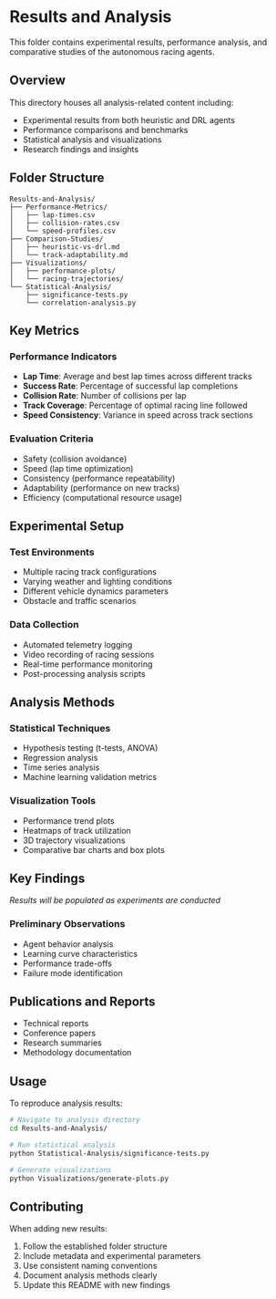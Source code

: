 # Results and Analysis

This folder contains experimental results, performance analysis, and comparative studies of the autonomous racing agents.

## Overview

This directory houses all analysis-related content including:

- Experimental results from both heuristic and DRL agents
- Performance comparisons and benchmarks
- Statistical analysis and visualizations
- Research findings and insights

## Folder Structure

```
Results-and-Analysis/
├── Performance-Metrics/
│   ├── lap-times.csv
│   ├── collision-rates.csv
│   └── speed-profiles.csv
├── Comparison-Studies/
│   ├── heuristic-vs-drl.md
│   └── track-adaptability.md
├── Visualizations/
│   ├── performance-plots/
│   └── racing-trajectories/
└── Statistical-Analysis/
    ├── significance-tests.py
    └── correlation-analysis.py
```

## Key Metrics

### Performance Indicators
- **Lap Time**: Average and best lap times across different tracks
- **Success Rate**: Percentage of successful lap completions
- **Collision Rate**: Number of collisions per lap
- **Track Coverage**: Percentage of optimal racing line followed
- **Speed Consistency**: Variance in speed across track sections

### Evaluation Criteria
- Safety (collision avoidance)
- Speed (lap time optimization)
- Consistency (performance repeatability)
- Adaptability (performance on new tracks)
- Efficiency (computational resource usage)

## Experimental Setup

### Test Environments
- Multiple racing track configurations
- Varying weather and lighting conditions
- Different vehicle dynamics parameters
- Obstacle and traffic scenarios

### Data Collection
- Automated telemetry logging
- Video recording of racing sessions
- Real-time performance monitoring
- Post-processing analysis scripts

## Analysis Methods

### Statistical Techniques
- Hypothesis testing (t-tests, ANOVA)
- Regression analysis
- Time series analysis
- Machine learning validation metrics

### Visualization Tools
- Performance trend plots
- Heatmaps of track utilization
- 3D trajectory visualizations
- Comparative bar charts and box plots

## Key Findings

*Results will be populated as experiments are conducted*

### Preliminary Observations
- Agent behavior analysis
- Learning curve characteristics
- Performance trade-offs
- Failure mode identification

## Publications and Reports

- Technical reports
- Conference papers
- Research summaries
- Methodology documentation

## Usage

To reproduce analysis results:

```bash
# Navigate to analysis directory
cd Results-and-Analysis/

# Run statistical analysis
python Statistical-Analysis/significance-tests.py

# Generate visualizations
python Visualizations/generate-plots.py
```

## Contributing

When adding new results:
1. Follow the established folder structure
2. Include metadata and experimental parameters
3. Use consistent naming conventions
4. Document analysis methods clearly
5. Update this README with new findings
